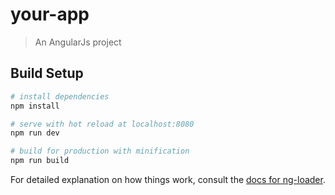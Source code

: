 # your-app

> An AngularJs project

## Build Setup

``` bash
# install dependencies
npm install

# serve with hot reload at localhost:8080
npm run dev

# build for production with minification
npm run build
```

For detailed explanation on how things work, consult the [docs for ng-loader](https://github.com/owen-it/ng-loader).
